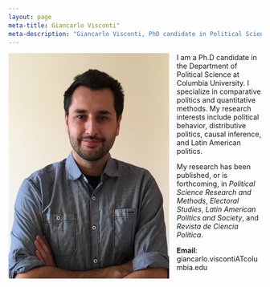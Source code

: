 ```yaml
---
layout: page
meta-title: Giancarlo Visconti"
meta-description: "Giancarlo Visconti, PhD candidate in Political Science, Columbia University"
---
```


<head>
  <title> Giancarlo Visconti </title>
  <meta name="author" content="Giancarlo Visconti">
  <meta name="description" content="Giancarlo Visconti's webpage">
  <meta name="title" content="Giancarlo Visconti, Columbia University">
  <meta name="keywords" content="Giancarlo Visconti, Columbia, Chile, Political Science">
  <meta name="tags" content="Giancarlo Visconti, Columbia, Chile, Political Science">
  <meta http-equiv="content-type" content="text/html;charset=UTF-8">
</head>

<img src="/img/bio.png" alt="Giancarlo" style="float:left;width:320px;height:450px; margin-right:15px; margin-bottom:15px">

I am a Ph.D candidate in the Department of Political Science at Columbia University. I specialize in comparative politics and quantitative methods. My research interests include political behavior, distributive politics, causal inference, and Latin American politics.
 
My research has been published, or is forthcoming, in *Political Science Research and Methods*, *Electoral Studies*, *Latin American Politics and Society*, and *Revista de Ciencia Política*.

**Email**: giancarlo.viscontiATcolumbia.edu
